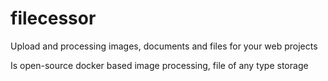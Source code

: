 # filecessor
Upload and processing images, documents and files for your web projects

Is open-source docker based image processing, file of any type storage 

